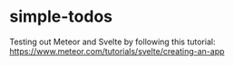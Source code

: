 # simple-todos
Testing out Meteor and Svelte by following this tutorial: https://www.meteor.com/tutorials/svelte/creating-an-app
